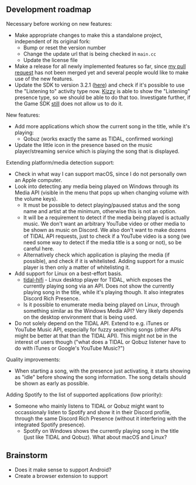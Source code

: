 ## Development roadmap

Necessary before working on new features:

- Make appropriate changes to make this a standalone project,
independent of its original fork:
  - Bump or reset the version number
  - Change the update url that is being checked in `main.cc`
  - Update the license file
- Make a release for all newly implemented features so far, since
[my pull request](https://github.com/purpl3F0x/TIDAL-Discord-Rich-Presence-UNOFFICIAL/pull/100)
has not been merged yet and several people would like to make use of the new features.
- Update the SDK to version 3.2.1
([here](https://discord.com/developers/docs/game-sdk/sdk-starter-guide))
and check if it's possible to use the "Listening to" activity type now.
[Kizzy](https://github.com/dead8309/Kizzy) is able to show the "Listening" presence type,
so we should be able to do that too.
Investigate further, if the Game SDK
[still](https://github.com/purpl3F0x/TIDAL-Discord-Rich-Presence-UNOFFICIAL/issues/77)
does not allow us to do it.

New features:

- Add more applications which show the current song in the title, while it's playing:
  - Qobuz (works exactly the same as TIDAL, confirmed working)
- Update the little icon in the presence based on the music player/streaming service
which is playing the song that is displayed.

Extending platform/media detection support:

- Check in what way I can support macOS, since I do not personally own an Apple computer.
- Look into detecting any media being played on Windows through its Media API
(visible in the menu that pops up when changing volume with the volume keys).
  - It must be possible to detect playing/paused status
  and the song name and artist at the minimum,
  otherwise this is not an option.
  - It will be a requirement to detect if the media being played is actually music.
  We don't want an arbitrary YouTube video or other media to be shown as music on Discord.
  We also don't want to make dozens of TIDAL API requests,
  just to check if a YouTube video is a song
  (we need some way to detect if the media title is a song or not),
  so be careful here.
  - Alternatively check which application is playing the media (if possible),
  and check if it is whitelisted.
  Adding support for a music player is then only a matter of whitelisting it.
- Add support for Linux on a best-effort basis.
  - [tidal-hifi](https://github.com/Mastermindzh/tidal-hifi) -
  Linux desktop player for TIDAL,
  which exposes the currently playing song via an API.
  Does not show the currently playing song in the title, while it's playing though.
  It also integrates Discord Rich Presence.
  - Is it possible to enumerate media being played on Linux,
  through something similar as the Windows Media API?
  Very likely depends on the desktop environment that is being used.
- Do not solely depend on the TIDAL API.
Extend to e.g. iTunes or YouTube Music API,
especially for fuzzy searching songs
(other APIs might be better at that than the TIDAL API).
This might not be in the interest of users though
("what does a TIDAL or Qobuz listener have to do with iTunes or Google's YouTube Music?")

Quality improvements:

- When starting a song, with the presence just activating,
it starts showing as "idle" before showing the song information.
The song details should be shown as early as possible.

Adding Spotify to the list of supported applications (low priority):

- Someone who mainly listens to TIDAL or Qobuz might want to occassionaly
listen to Spotify and show it in their Discord profile,
through the same Discord Rich Presence
(without it interfering with the integrated Spotify presence).
  - Spotify on Windows shows the currently playing song in the title
  (just like TIDAL and Qobuz). What about macOS and Linux?

## Brainstorm

- Does it make sense to support Android?
- Create a browser extension to support 
